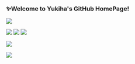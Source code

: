 ### ✨Welcome to Yukiha's GitHub HomePage!

<img src="https://readme-typing-svg.herokuapp.com/?lines=Keep%20Going&font=Roboto" />

<p>
<a href="https://www.yukiha.club" target="_blank"><img src="https://img.shields.io/static/v1?label=Blog&message=YukihaBlog&color=red"/></a>
<img src="https://img.shields.io/static/v1?label=Program&message=Java&color=blue"/>
<img src="https://img.shields.io/static/v1?label=Program&message=JavaScript&color=yellow"/>
</p>

![](https://github-readme-stats.vercel.app/api/top-langs/?username=qiuhaiyong&theme=dark&layout=compact)

![](https://github-readme-stats.vercel.app/api?username=qiuhaiyong&show_icons=true&theme=dark&count_private=true)
